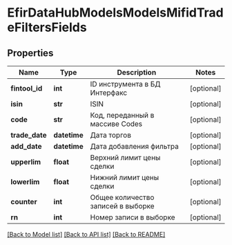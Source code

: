 # EfirDataHubModelsModelsMifidTradeFiltersFields

## Properties
Name | Type | Description | Notes
------------ | ------------- | ------------- | -------------
**fintool_id** | **int** | ID инструмента в БД Интерфакс | [optional] 
**isin** | **str** | ISIN | [optional] 
**code** | **str** | Код, переданный в массиве Codes | [optional] 
**trade_date** | **datetime** | Дата торгов | [optional] 
**add_date** | **datetime** | Дата добавления фильтра | [optional] 
**upperlim** | **float** | Верхний лимит цены сделки | [optional] 
**lowerlim** | **float** | Нижний лимит цены сделки | [optional] 
**counter** | **int** | Общее количество записей в выборке | [optional] 
**rn** | **int** | Номер записи в выборке | [optional] 

[[Back to Model list]](../README.md#documentation-for-models) [[Back to API list]](../README.md#documentation-for-api-endpoints) [[Back to README]](../README.md)

